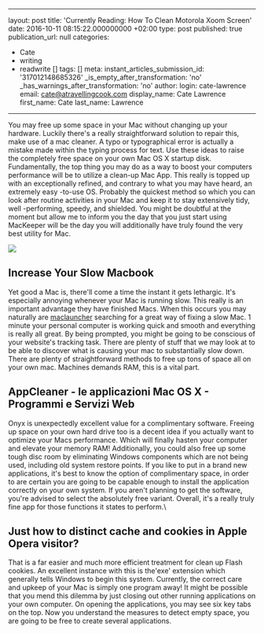   - --
layout: post
title: 'Currently Reading: How To Clean Motorola Xoom Screen'
date: 2016-10-11 08:15:22.000000000 +02:00
type: post
published: true
publication_url: null
categories:
  - Cate
  - writing
  - readwrite []
tags: []
meta:
  instant_articles_submission_id: '317012148685326'
  _is_empty_after_transformation: 'no'
  _has_warnings_after_transformation: 'no'
author:
  login: cate-lawrence
  email: cate@atravellingcook.com
  display_name: Cate Lawrence
  first_name: Cate
  last_name: Lawrence
---
You may free up some space in your Mac without changing up your
hardware. Luckily there's a really straightforward solution to repair
this, make use of a mac cleaner. A typo or typographical error is
actually a mistake made within the typing process for text. Use these
ideas to raise the completely free space on your own Mac OS X startup
disk. Fundamentally, the top thing you may do as a way to boost your
computers performance will be to utilize a clean-up Mac App. This really
is topped up with an exceptionally refined, and contrary to what you may
have heard, an extremely easy -to-use OS. Probably the quickest method
so which you can look after routine activities in your Mac and keep it
to stay extensively tidy, well -performing, speedy, and shielded. You
might be doubtful at the moment but allow me to inform you the day that
you just start using MacKeeper will be the day you will additionally
have truly found the very best utility for Mac.

![](rw-import/2.renewable-energy-increase.png)

Increase Your Slow Macbook
--------------------------

Yet good a Mac is, there'll come a time the instant it gets lethargic.
It's especially annoying whenever your Mac is running slow. This really
is an important advantage they have finished Macs. When this occurs you
may naturally are [maclauncher](http://maclauncher.com/) searching for a
great way of fixing a slow Mac. 1 minute your personal computer is
working quick and smooth and everything is really all great. By being
prompted, you might be going to be conscious of your website's tracking
task. There are plenty of stuff that we may look at to be able to
discover what is causing your mac to substantially slow down. There are
plenty of straightforward methods to free up tons of space all on your
own mac. Machines demands RAM, this is a vital part.

AppCleaner - le applicazioni Mac OS X - Programmi e Servizi Web
---------------------------------------------------------------

Onyx is unexpectedly excellent value for a complimentary software.
Freeing up space on your own hard drive too is a decent idea if you
actually want to optimize your Macs performance. Which will finally
hasten your computer and elevate your memory RAM! Additionally, you
could also free up some tough disc room by eliminating Windows
components which are not being used, including old system restore
points. If you like to put in a brand new applications, it's best to
know the option of complimentary space, in order to are certain you are
going to be capable enough to install the application correctly on your
own system. If you aren't planning to get the software, you're advised
to select the absolutely free variant. Overall, it's a really truly fine
app for those functions it states to perform.\

Just how to distinct cache and cookies in Apple Opera visitor?
--------------------------------------------------------------

That is a far easier and much more efficient treatment for clean up
Flash cookies. An excellent instance with this is the'exe' extension
which generally tells Windows to begin this system. Currently, the
correct care and upkeep of your Mac is simply one program away! It might
be possible that you mend this dilemma by just closing out other running
applications on your own computer. On opening the applications, you may
see six key tabs on the top. Now you understand the measures to detect
empty space, you are going to be free to create several applications.
